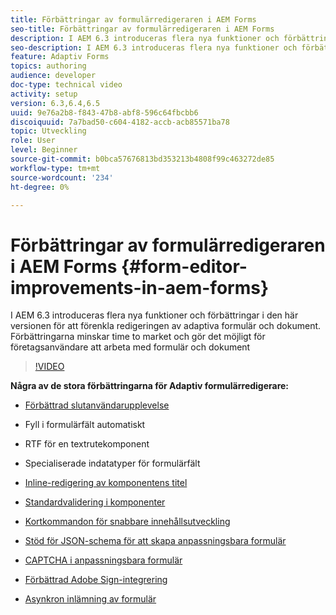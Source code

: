 ```yaml
---
title: Förbättringar av formulärredigeraren i AEM Forms
seo-title: Förbättringar av formulärredigeraren i AEM Forms
description: I AEM 6.3 introduceras flera nya funktioner och förbättringar i den här versionen för att förenkla redigeringen av adaptiva formulär och dokument. Förbättringarna minskar time to market och gör det möjligt för företagsanvändare att arbeta med formulär och dokument
seo-description: I AEM 6.3 introduceras flera nya funktioner och förbättringar i den här versionen för att förenkla redigeringen av adaptiva formulär och dokument. Förbättringarna minskar time to market och gör det möjligt för företagsanvändare att arbeta med formulär och dokument
feature: Adaptiv Forms
topics: authoring
audience: developer
doc-type: technical video
activity: setup
version: 6.3,6.4,6.5
uuid: 9e76a2b8-f843-47b8-abf8-596c64fbcbb6
discoiquuid: 7a7bad50-c604-4182-accb-acb85571ba78
topic: Utveckling
role: User
level: Beginner
source-git-commit: b0bca57676813bd353213b4808f99c463272de85
workflow-type: tm+mt
source-wordcount: '234'
ht-degree: 0%

---
```



# Förbättringar av formulärredigeraren i AEM Forms {#form-editor-improvements-in-aem-forms}

I AEM 6.3 introduceras flera nya funktioner och förbättringar i den här versionen för att förenkla redigeringen av adaptiva formulär och dokument. Förbättringarna minskar time to market och gör det möjligt för företagsanvändare att arbeta med formulär och dokument

>[!VIDEO](https://video.tv.adobe.com/v/19500/)

**Några av de stora förbättringarna för Adaptiv formulärredigerare:**

* [Förbättrad slutanvändarupplevelse](https://helpx.adobe.com/aem-forms/6-3/introduction-forms-authoring.html)

* Fyll i formulärfält automatiskt
* RTF för en textrutekomponent
* Specialiserade indatatyper för formulärfält

* [Inline-redigering av komponentens titel](https://helpx.adobe.com/aem-forms/6-3/introduction-forms-authoring.html)
* [Standardvalidering i komponenter](https://helpx.adobe.com/aem-forms/6-3/introduction-forms-authoring.html)
* [Kortkommandon för snabbare innehållsutveckling](https://helpx.adobe.com/aem-forms/6-3/keyboard-shortcuts.html#AdaptiveFormEditor)
* [Stöd för JSON-schema för att skapa anpassningsbara formulär](https://helpx.adobe.com/aem-forms/6-3/adaptive-form-json-schema-form-model.html)
* [CAPTCHA i anpassningsbara formulär](https://helpx.adobe.com/aem-forms/6-3/captcha-adaptive-forms.html)
* [Förbättrad Adobe Sign-integrering](https://helpx.adobe.com/aem-forms/6-3/working-with-adobe-sign.html)
* [Asynkron inlämning av formulär](https://helpx.adobe.com/aem-forms/6-3/asynchronous-submissions-adaptive-forms.html)
